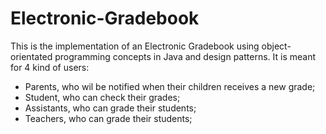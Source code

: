 # Electronic-Gradebook
This is the implementation of an Electronic Gradebook using object-orientated programming concepts in Java and design patterns. 
It is meant for 4 kind of users: 

- Parents, who wil be notified when their children receives a new grade;
- Student, who can check their grades;
- Assistants, who can grade their students;
- Teachers, who can grade their students;
